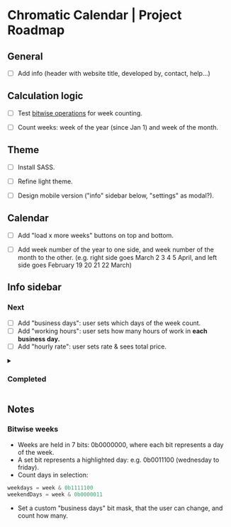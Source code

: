 # Chromatic Calendar | Project Roadmap

## General

- [ ] Add info (header with website title, developed by, contact, help...)


## Calculation logic

- [ ] Test [bitwise operations](#notes) for week counting.
- [ ] Count weeks: week of the year (since Jan 1) and week of the month.


## Theme

- [ ] Install SASS.
- [ ] Refine light theme.
- [ ] Design mobile version ("info" sidebar below, "settings" as modal?).


## Calendar

- [ ] Add "load x more weeks" buttons on top and bottom.
- [ ] Add week number of the year to one side, and week number of the month to the other. (e.g. right side goes March 2 3 4 5 April, and left side goes February 19 20 21 22 March)


## Info sidebar

### Next

- [ ] Add "business days": user sets which days of the week count.
- [ ] Add "working hours": user sets how many hours of work in **each business day.**
- [ ] Add "hourly rate": user sets rate & sees total price.

<details>
  <summary><h3>Completed</h3></summary>

  - [x] (2025-02-28) _Info is presented as a description list (\<dl\>)._
  - [x] (2025-02-28) _Info about both dates is displayed, as well as distance, workdays, weekends between them_
  - [x] (2025-02-27) _Click 1 on a calendar day registers the first date_
  - [x] (2025-02-27) _Info about this date is displayed on the "info" sidebar: date string, distance to today_
  - [x] (2025-02-27) _Click 2 on a calendar day registers the second date: if date is smaller than date 1, change order_
  - [x] (2025-02-26) _Create info sidebar_
</details>


## Notes

### Bitwise weeks

- Weeks are held in 7 bits: 0b0000000, where each bit represents a day of the week.
- A set bit represents a highlighted day: e.g. 0b0011100 (wednesday to friday).
- Count days in selection: 

```js
weekdays = week & 0b1111100
weekendDays = week & 0b0000011
```

- Set a custom "business days" bit mask, that the user can change, and count how many.
